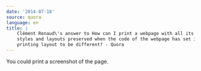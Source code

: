 ```yaml
---
date: '2014-07-18'
source: quora
language: en
title: |
    Clément Renaud\'s answer to How can I print a webpage with all its
    styles and layouts preserved when the code of the webpage has set its
    printing layout to be different? - Quora
---
```


You could print a screenshot of the page.

